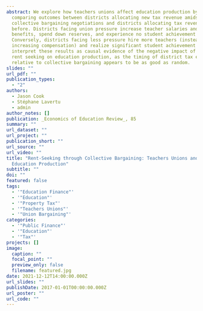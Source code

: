 ```yaml
---
abstract: We explore how teachers unions affect education production by
  comparing outcomes between districts allocating new tax revenue amidst
  collective bargaining negotiations and districts allocating tax revenue well
  before. Districts facing union pressure increase teacher salaries and
  benefits, spend down reserves, and experience no student achievement gains.
  Conversely, districts facing less pressure hire more teachers (instead of
  increasing compensation) and realize significant student achievement gains. We
  interpret these results as causal evidence of the negative impact of teacher
  rent seeking on education production, as the timing of district tax elections
  relative to collective bargaining appears to be as good as random.
slides: ""
url_pdf: ""
publication_types:
  - "2"
authors:
  - Jason Cook
  - Stéphane Lavertu
  - admin
author_notes: []
publication: _Economics of Education Review_, 85
summary: ""
url_dataset: ""
url_project: ""
publication_short: ""
url_source: ""
url_video: ""
title: "Rent-Seeking through Collective Bargaining: Teachers Unions and
  Education Production"
subtitle: ""
doi: ""
featured: false
tags:
  - '"Education Finance"'
  - '"Education"'
  - '"Property Tax"'
  - '"Teachers Unions"'
  - '"Union Bargaining"'
categories:
  - '"Public Finance"'
  - '"Education"'
  - '"Tax"'
projects: []
image:
  caption: ""
  focal_point: ""
  preview_only: false
  filename: featured.jpg
date: 2021-12-12T14:00:00.000Z
url_slides: ""
publishDate: 2017-01-01T00:00:00.000Z
url_poster: ""
url_code: ""
---
```


